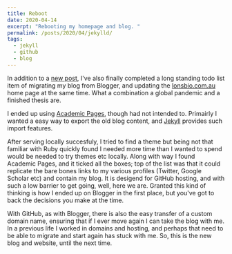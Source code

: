 ```yaml
---
title: Reboot 
date: 2020-04-14
excerpt: "Rebooting my homepage and blog. "
permalink: /posts/2020/04/jekylld/
tags:
  - jekyll
  - github
  - blog
---
```


In addition to a [new post](/i-know-know-update-to-this-blog-are-we/), I've also finally completed a long standing todo list item of migrating my blog from Blogger, and updating the [lonsbio.com.au](http://lonsbio.com.au) home page at the same time. What a combination a global pandemic and a finished thesis are.  

I ended up using [Academic Pages](https://github.com/academicpages/academicpages.github.io), though had not intended to. Primairly I wanted a easy way to export the old blog content, and [Jekyll](http://jekyllrb.com/) provides such import features.

After serving locally succesfuly, I tried to find a theme but being not that familiar with Ruby quickly found I needed more time than I wanted to spend would be needed to try themes etc locally. Along with way I found Academic Pages, and it ticked all the boxes; top of the list was that it could replicate the bare bones links to my various profiles (Twitter, Google Scholar etc) and contain my blog. It is desigend for GitHub hosting, and with such a low barrier to get going, well, here we are. Granted this kind of thinking is how I ended up on Blogger in the first place, but you've got to back the decisions you make at the time.  

With GitHub, as with Blogger, there is also the easy transfer of a custom domain name, ensuring that if I ever move again I can take the blog with me. In a previous life I worked in domains and hosting, and perhaps that need to be able to migrate and start again has stuck with me. So, this is the new blog and website, until the next time. 


